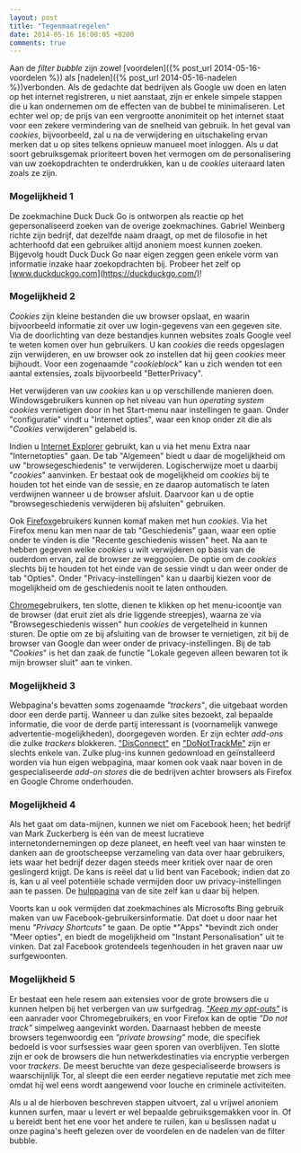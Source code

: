 ```yaml
---
layout: post
title: "Tegenmaatregelen"
date: 2014-05-16 16:00:05 +0200
comments: true
---
```

Aan de *filter bubble* zijn zowel [voordelen]({% post_url 2014-05-16-voordelen %}) als [nadelen]({% post_url 2014-05-16-nadelen %})verbonden. Als de gedachte dat bedrijven als Google uw doen en laten op het internet registreren, u niet aanstaat, zijn er enkele simpele stappen die u kan ondernemen om de effecten van de bubbel te minimaliseren. Let echter wel op; de prijs van een vergrootte anonimiteit op het internet staat voor een zekere vermindering van de snelheid van gebruik. In het geval van *cookies*, bijvoorbeeld, zal u na de verwijdering en uitschakeling ervan merken dat u op sites telkens opnieuw manueel moet inloggen. Als u dat soort gebruiksgemak prioriteert boven het vermogen om de personalisering van uw zoekopdrachten te onderdrukken, kan u de *cookies* uiteraard laten zoals ze zijn. 
<!-- more -->
### Mogelijkheid 1
De zoekmachine Duck Duck Go is ontworpen als reactie op het gepersonaliseerd zoeken van de overige zoekmachines. Gabriel Weinberg richte zijn bedrijf, dat dezelfde naam draagt, op met de filosofie in het achterhoofd dat een gebruiker altijd anoniem moest kunnen zoeken. Bijgevolg houdt Duck Duck Go naar eigen zeggen geen enkele vorm van informatie inzake haar zoekopdrachten bij. Probeer het zelf op [www.duckduckgo.com](https://duckduckgo.com/)!

### Mogelijkheid 2
*Cookies* zijn kleine bestanden die uw browser opslaat, en waarin bijvoorbeeld informatie zit over uw login-gegevens van een gegeven site. Via de doorlichting van deze bestandjes kunnen websites zoals Google veel te weten komen over hun gebruikers. U kan *cookies* die reeds opgeslagen zijn verwijderen, en uw browser ook zo instellen dat hij geen *cookies* meer bijhoudt. Voor een zogenaamde "*cookieblock*" kan u zich wenden tot een aantal extensies, zoals bijvoorbeeld "BetterPrivacy". 

Het verwijderen van uw *cookies* kan u op verschillende manieren doen. Windowsgebruikers kunnen op het niveau van hun *operating system* *cookies* vernietigen door in het Start-menu naar instellingen te gaan. Onder "configuratie" vindt u "Internet opties", waar een knop onder zit die als "*Cookies* verwijderen" gelabeld is. 

Indien u [Internet Explorer](http://windows.microsoft.com/nl-be/windows/home) gebruikt, kan u via het menu Extra naar "Internetopties" gaan. De tab "Algemeen" biedt u daar de mogelijkheid om uw "browsegeschiedenis" te verwijderen. Logischerwijze moet u daarbij "*cookies*" aanvinken. Er bestaat ook de mogelijkheid om *cookies* bij te houden tot het einde van de sessie, en ze daarop automatisch te laten verdwijnen wanneer u de browser afsluit. Daarvoor kan u de optie "browsegeschiedenis verwijderen bij afsluiten" gebruiken. 

Ook [Firefox](http://www.mozilla.org/nl/firefox/new/#)gebruikers kunnen komaf maken met hun *cookies*. Via het Firefox menu kan men naar de tab "Geschiedenis" gaan, waar een optie onder te vinden is die "Recente geschiedenis wissen" heet. Na aan te hebben gegeven welke *cookies* u wilt verwijderen op basis van de ouderdom ervan, zal de browser ze weggooien. De optie om de *cookies* slechts bij te houden tot het einde van de sessie vindt u dan weer onder de tab "Opties". Onder "Privacy-instellingen" kan u daarbij kiezen voor de mogelijkheid om de geschiedenis nooit te laten onthouden. 

[Chrome](https://www.google.com/intl/nl/chrome/browser/)gebruikers, ten slotte, dienen te klikken op het menu-icoontje van de browser (dat eruit ziet als drie liggende streepjes), waarna ze via "Browsegeschiedenis wissen" hun *cookies* de vergetelheid in kunnen sturen. De optie om ze bij afsluiting van de browser te vernietigen, zit bij de browser van Google dan weer onder de privacy-instellingen. Bij de tab "*Cookies*" is het dan zaak de functie "Lokale gegeven alleen bewaren tot ik mijn browser sluit" aan te vinken. 

### Mogelijkheid 3
Webpagina's bevatten soms zogenaamde *"trackers"*, die uitgebaat worden door een derde partij. Wanneer u dan zulke sites bezoekt, zal bepaalde informatie, die voor de derde partij interessant is (voornamelijk vanwege advertentie-mogelijkheden), doorgegeven worden. Er zijn echter *add-ons* die zulke *trackers* blokkeren. ["DisConnect"](https://disconnect.me/) en ["DoNotTrackMe"](http://www.abine.com/index.html) zijn er slechts enkele van. Zulke plug-ins kunnen gedownload en geïnstalleerd worden via hun eigen webpagina, maar komen ook vaak naar boven in de gespecialiseerde *add-on stores* die de bedrijven achter browsers als Firefox en Google Chrome onderhouden.

### Mogelijkheid 4
Als het gaat om data-mijnen, kunnen we niet om Facebook heen; het bedrijf van Mark Zuckerberg is één van de meest lucratieve internetondernemingen op deze planeet, en heeft veel van haar winsten te danken aan de grootscheepse verzameling van data over haar gebruikers, iets waar het bedrijf dezer dagen steeds meer kritiek over naar de oren geslingerd krijgt. De kans is reëel dat u lid bent van Facebook; indien dat zo is, kan u al veel potentiële schade vermijden door uw privacy-instellingen aan te passen. De [hulppagina](https://www.facebook.com/help/?topic=privacy) van de site zelf kan u daar bij helpen. 

Voorts kan u ook vermijden dat zoekmachines als Microsofts Bing gebruik maken van uw Facebook-gebruikersinformatie. Dat doet u door naar het menu *"Privacy Shortcuts"* te gaan. De optie *"Apps" *bevindt zich onder "Meer opties", en biedt de mogelijkheid om "Instant Personalisation" uit te vinken. Dat zal Facebook grotendeels tegenhouden in het graven naar uw surfgewoonten. 

### Mogelijkheid 5
Er bestaat een hele resem aan extensies voor de grote browsers die u kunnen helpen bij het verbergen van uw surfgedrag. [*"Keep my opt-outs"*](https://chrome.google.com/webstore/detail/keep-my-opt-outs/hhnjdplhmcnkiecampfdgfjilccfpfoe?hl=en) is een aanrader voor Chromegebruikers, en voor Firefox kan de optie *"Do not track"* simpelweg aangevinkt worden. Daarnaast hebben de meeste browsers tegenwoordig een *"private browsing"* mode, die specifiek bedoeld is voor surfsessies waar geen sporen van overblijven. Ten slotte zijn er ook de browsers die hun netwerkdestinaties via encryptie verbergen voor *trackers*. De meest beruchte van deze gespecialiseerde browsers is waarschijnlijk Tor, al sleept die een eerder negatieve reputatie met zich mee omdat hij wel eens wordt aangewend voor louche en criminele activiteiten. 

Als u al de hierboven beschreven stappen uitvoert, zal u vrijwel anoniem kunnen surfen, maar u levert er wel bepaalde gebruiksgemakken voor in. Of u bereidt bent het ene voor het andere te ruilen, kan u beslissen nadat u onze pagina's heeft gelezen over de voordelen en de nadelen van de filter bubble.
